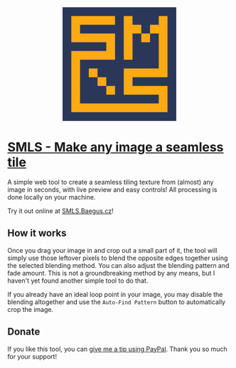 <div align="center">
	<img src="https://raw.githubusercontent.com/Baegus/SMLS/refs/heads/main/logo.svg" alt="SMLS logo" width="256">
</div>

# [SMLS - Make any image a seamless tile](https://smls.baegus.cz)
A simple web tool to create a seamless tiling texture from (almost) any image in seconds, with live preview and easy controls! All processing is done locally on your machine.

Try it out online at [SMLS.Baegus.cz](https://smls.baegus.cz)!

## How it works
Once you drag your image in and crop out a small part of it, the tool will simply use those leftover pixels to blend the opposite edges together using the selected blending method. You can also adjust the blending pattern and fade amount. This is not a groundbreaking method by any means, but I haven't yet found another simple tool to do that.

If you already have an ideal loop point in your image, you may disable the blending altogether and use the `Auto-Find Pattern` button to automatically crop the image.

## Donate
If you like this tool, you can [give me a tip using PayPal](https://paypal.me/Baegus). Thank you so much for your support!
